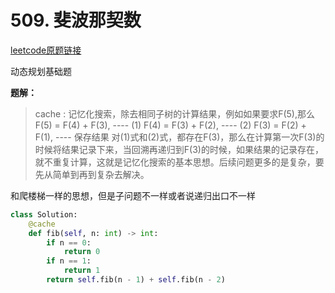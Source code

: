 # 509. 斐波那契数

[leetcode原题链接](https://leetcode.cn/problems/fibonacci-number/description/?envType=study-plan-v2&envId=dynamic-programming)

动态规划基础题

**题解：**

> cache : 记忆化搜索，除去相同子树的计算结果，例如如果要求F(5),那么
F(5) = F(4) + F(3),   ---- (1)
F(4) = F(3) + F(2),   ---- (2)
F(3) = F(2) + F(1),   ---- 保存结果
对(1)式和(2)式，都存在F(3)，那么在计算第一次F(3)的时候将结果记录下来，当回溯再递归到F(3)的时候，如果结果的记录存在，就不重复计算，这就是记忆化搜索的基本思想。后续问题更多的是复杂，要先从简单到再到复杂去解决。

和爬楼梯一样的思想，但是子问题不一样或者说递归出口不一样
```python
class Solution:
    @cache
    def fib(self, n: int) -> int:
        if n == 0:
            return 0
        if n == 1:
            return 1
        return self.fib(n - 1) + self.fib(n - 2)
```